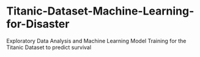 # Titanic-Dataset-Machine-Learning-for-Disaster
Exploratory Data Analysis and Machine Learning Model Training for the Titanic Dataset to predict survival
